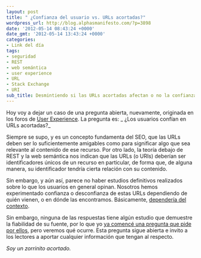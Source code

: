```yaml
---
layout: post
title: " ¿Confianza del usuario vs. URLs acortadas?"
wordpress_url: http://blog.alphasmanifesto.com/?p=3898
date: '2012-05-14 08:43:24 +0000'
date_gmt: '2012-05-14 13:43:24 +0000'
categories:
- Link del día
tags:
- seguridad
- REST
- web semántica
- user experience
- URL
- Stack Exchange
- URI
sub_title: Desmintiendo si las URLs acortadas afectan o no la confianza del usuario
---
```


Hoy voy a dejar un caso de una pregunta abierta, nuevamente, originada en los foros de [User Experience](http://ux.stackexchange.com/questions/20541/do-users-trust-shortened-urls). La pregunta es: _ ¿Los usuarios confían en URLs acortadas?_

Siempre se supo, y es un concepto fundamenta del SEO, que las URLs deben ser lo suficientemente amigables como para significar algo que sea relevante al contenido de ese recurso. Por otro lado, la teoría debajo de REST y la web semántica nos indican que las URLs (o URIs) deberían ser identificadores únicos de un recurso en particular, de forma que, de alguna manera, su identificador tendría cierta relación con su contenido.

Sin embargo, y aún así, parece no haber estudios definitivos realizados sobre lo que los usuarios en general opinan. Nosotros hemos experimentado confianza o desconfianza de estas URLs dependiendo de quién vienen, o en dónde las encontramos. Básicamente, [dependería del contexto](http://ux.stackexchange.com/a/20550/8702).

Sin embargo, ninguna de las respuestas tiene algún estudio que demuestre la fiabilidad de su fuente, por lo que yo [ya comencé una pregunta que pide por ellos](http://skeptics.stackexchange.com/questions/9439/are-people-reluctant-to-trust-shortened-urls), pero veremos qué ocurre. Esta pregunta sigue abierta e invito a los lectores a aportar cualquier información que tengan al respecto.

_Soy un zorrinito acortado._
